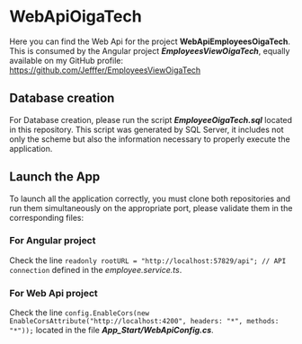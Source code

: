 # WebApiOigaTech

Here you can find the Web Api for the project **WebApiEmployeesOigaTech**. This is consumed by the Angular project **_EmployeesViewOigaTech_**, equally available on my GitHub profile: https://github.com/Jefffer/EmployeesViewOigaTech

## Database creation

For Database creation, please run the script **_EmployeeOigaTech.sql_** located in this repository. This script was generated by SQL Server, it includes not only the scheme but also the information necessary to properly execute the application.

## Launch the App

To launch all the application correctly, you must clone both repositories and run them simultaneously on the appropriate port, please validate them in the corresponding files:

### For Angular project

Check the line `readonly rootURL = "http://localhost:57829/api"; // API connection` defined in the _employee.service.ts_.

### For Web Api project

Check the line `config.EnableCors(new EnableCorsAttribute("http://localhost:4200", headers: "*", methods: "*"));` located in the file **_App_Start/WebApiConfig.cs_**.

